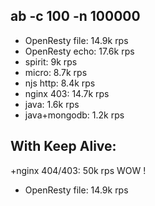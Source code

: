 
## ab -c 100 -n 100000

+ OpenResty file: 14.9k rps
+ OpenResty echo: 17.6k rps
+ spirit: 9k rps
+ micro: 8.7k rps
+ njs http: 8.4k rps
+ nginx 403: 14.7k rps
+ java: 1.6k rps
+ java+mongodb: 1.2k rps


## With Keep Alive:

  +nginx 404/403: 50k rps WOW !
  + OpenResty file: 14.9k rps
  
